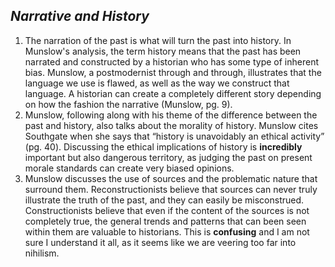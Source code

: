 ## *Narrative and History*
1. The narration of the past is what will turn the past into history. In Munslow's analysis, the term history means that the past has been narrated and constructed by a historian who has some type of inherent bias. Munslow, a postmodernist through and through, illustrates that the language we use is flawed, as well as the way we construct that language. A historian can create a completely different story depending on how the fashion the narrative (Munslow, pg. 9). 
2. Munslow, following along with his theme of the difference between the past and history, also talks about the morality of history. Munslow cites Southgate when she says that “history is unavoidably an ethical activity” (pg. 40). Discussing the ethical implications of history is **incredibly** important but also dangerous territory, as judging the past on present morale standards can create very biased opinions. 
3. Munslow discusses the use of sources and the problematic nature that surround them. Reconstructionists believe that sources can never truly illustrate the truth of the past, and they can easily be misconstrued. Constructionists believe that even if the content of the sources is not completely true, the general trends and patterns that can been seen within them are valuable to historians. This is **confusing** and I am not sure I understand it all, as it seems like we are veering too far into nihilism. 

